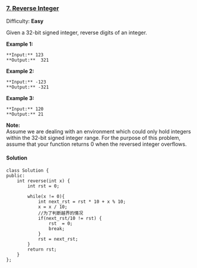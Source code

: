 ### [7\. Reverse Integer](https://leetcode.com/problems/reverse-integer/description/)

Difficulty: **Easy**



Given a 32-bit signed integer, reverse digits of an integer.

**Example 1:**

```
**Input:** 123
**Output:**  321
```

**Example 2:**

```
**Input:** -123
**Output:** -321
```

**Example 3:**

```
**Input:** 120
**Output:** 21
```

**Note:**  
Assume we are dealing with an environment which could only hold integers within the 32-bit signed integer range. For the purpose of this problem, assume that your function returns 0 when the reversed integer overflows.



#### Solution
```
class Solution {
public:
    int reverse(int x) {
        int rst = 0;
        
        while(x != 0){
            int next_rst = rst * 10 + x % 10;
            x = x / 10;
            //为了判断越界的情况
            if(next_rst/10 != rst) {
                rst  = 0;
                break;
            }
            rst = next_rst;
        }
        return rst;
    }
};
```
